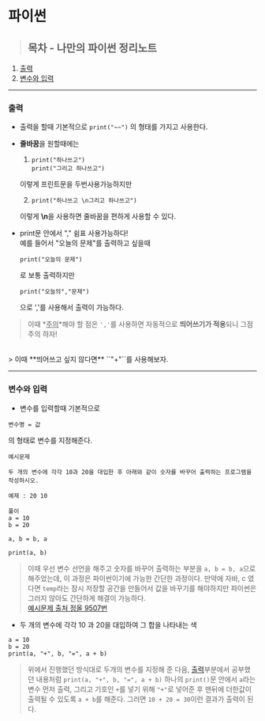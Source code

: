 # 파이썬

> ## 목차 - 나만의 파이썬 정리노트
1. [출력](#출력)
2. [변수와 입력](#변수와-입력)

---

### 출력
- 출력을 할때 기본적으로
`print("~~")`
	의 형태를 가지고 사용한다.
- **줄바꿈**을 원할때에는 

   1.  `print("하나쓰고")`<br>
    `print("그리고 하나쓰고")`

	이렇게 프린트문을 두번사용가능하지만



   2.  `print("하나쓰고 \n그리고 하나쓰고")`
   
   이렇게 **\n**을 사용하면 줄바꿈을 편하게 사용할 수 있다.

- print문 안에서 "," 쉼표 사용가능하다!<br>
예를 들어서 "오늘의 문제"를 출력하고 싶을때<br>
  
  ```
  print("오늘의 문제")
  ```
    로 보통 출력하지만

  ```
  print("오늘의","문제")
  ```

    으로 ','를 사용해서 출력이 가능하다.<br>
>  이때 *<u>주의</u>*해야 할 점은 ``','``를 사용하면 자동적으로 **띄어쓰기가 적용**되니 그점 주의 하자!<br>
<br>
>  이때 **띄어쓰고 싶지 않다면** ``"+"``를 사용해보자.

---

### 변수와 입력

- 변수를 입력할때 기본적으로

```
변수명 = 값
```
의 형태로 변수를 지정해준다.

```
예시문제

두 개의 변수에 각각 10과 20을 대입한 후 아래와 같이 숫자를 바꾸어 출력하는 프로그램을 작성하시오.

예제 : 20 10
```

```
풀이
a = 10
b = 20

a, b = b, a

print(a, b)
```
>  이때 우선 변수 선언을 해주고 숫자를 바꾸어 출력하는 부분을 ``a, b = b, a``으로 해주었는데, 이 과정은 파이썬이기에 가능한 간단한 과정이다. 만약에 자바, c 였다면 ``temp``라는 잠시 저장할 공간을 만들어서 값을 바꾸기를 해야하지만 파이썬은 그러지 않아도 간단하게 해결이 가능하다.<br>
[예시문제 출처 정올 9507번](https://www.jungol.co.kr/problem/9507?cursor=eyJwcm9ibGVtc2V0IjozLCJmaWVsZCI6MSwiaWR4IjoyfQ==)   

- 두 개의 변수에 각각 10 과 20을 대입하여 그 합을 나타내는 색
```
a = 10
b = 20
print(a, "+", b, "=", a + b)
```
> 위에서 진행했던 방식대로 두개의 변수를 지정해 준 다음, [출력](#출력)부분에서 공부했던 내용처럼 ``print(a, "+", b, "=", a + b)`` 하나의 ``print()``문 안에서 
``a``라는 변수 먼저 출력, 그리고 기호인 ``+``를 넣기 위해 ``"+"``로 넣어준 후 맨뒤에 더한값이 출력될 수 있도록 ``a + b``를 해준다. 그러면 ``10 + 20 = 30``이런 결과가 출력이 된다.